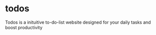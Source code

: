 # todos
Todos is a inituitive to-do-list website designed for your daily tasks and boost productivity

